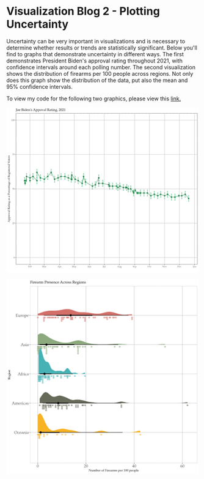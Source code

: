 # Visualization Blog 2 - Plotting Uncertainty

Uncertainty can be very important in visualizations and is necessary to determine whether results or trends are statistically significant. Below you'll find to graphs that demonstrate uncertainty in different ways. The first demonstrates President Biden's approval rating throughout 2021, with confidence intervals around each polling number. The second visualization shows the distribution of firearms per 100 people across regions. Not only does this graph show the distribution of the data, put also the mean and 95% confidence intervals.

To view my code for the following two graphics, please view this [link.](Vizblog2.rmd) 



![This graph shows the approval rating of President Biden over 2021.png](https://github.com/harrisonisrael/data_viz_390/blob/main/approval_rating.png)

![This graph shows the distribution of firearms per 100 people across region.png](https://github.com/harrisonisrael/data_viz_390/blob/main/firearm_raincloud.png)

